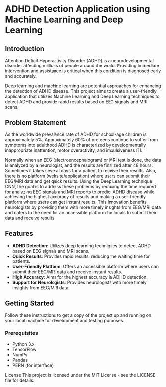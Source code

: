 # ADHD Detection Application using Machine Learning and Deep Learning

## Introduction

Attention Deficit Hyperactivity Disorder (ADHD) is a neurodevelopmental disorder affecting millions of people around the world. Providing immediate intervention and assistance is critical when this condition is diagnosed early and accurately.

Deep learning and machine learning are potential approaches for enhancing the detection of ADHD disease. This project aims to create a user-friendly application that utilizes Machine Learning and Deep Learning techniques to detect ADHD and provide rapid results based on EEG signals and MRI scans.

## Problem Statement

As the worldwide prevalence rate of ADHD for school-age children is approximately 5%, Approximately 60% of preteens continue to suffer from symptoms into adulthood ADHD is characterized by developmentally inappropriate inattention, motor overactivity, and impulsiveness [1].

Normally when an EEG (electroencephalogram) or MRI test is done, the data is analyzed by a neurologist, and the results are finalized after 48 hours. Sometimes it takes several days for a patient to receive their results. Also, there is no platform (website/application) where users can submit their EEG/MRI data and get quick results. Using the Deep Learning technique CNN, the goal is to address these problems by reducing the time required for analyzing EEG signals and MRI reports to predict ADHD disease while achieving the highest accuracy of results and making a user-friendly platform where users can get instant results. This innovation benefits neurologists by providing them with more timely insights from EEG/MRI data and caters to the need for an accessible platform for locals to submit their data and receive results.

## Features

- **ADHD Detection**: Utilizes deep learning techniques to detect ADHD based on EEG signals and MRI scans.
- **Quick Results**: Provides rapid results, reducing the waiting time for patients.
- **User-Friendly Platform**: Offers an accessible platform where users can submit their EEG/MRI data and receive instant results.
- **High Accuracy**: Aims for the highest accuracy in ADHD detection.
- **Support for Neurologists**: Provides neurologists with more timely insights from EEG/MRI data.

## Getting Started

Follow these instructions to get a copy of the project up and running on your local machine for development and testing purposes.

### Prerequisites

- Python 3.x
- TensorFlow
- NumPy
- Pandas
- PERN (for interface)

License
This project is licensed under the MIT License - see the LICENSE file for details.

